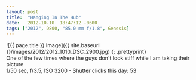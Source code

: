 ```yaml
---
layout: post
title:  "Hanging In The Hub"
date:   2012-10-10  18:47:12 -0600
tags: ["2012", D800, "85.0 mm f/1.8", Genesis]
---
```

![{{ page.title }} Image]({{ site.baseurl }}/images/2012/2012_1010_DSC_2900.jpg)
{: .prettyprint}  
One of the few times where the guys don't look stiff while I am taking their picture  
1/50 sec, f/3.5, ISO 3200 - Shutter clicks this day: 53